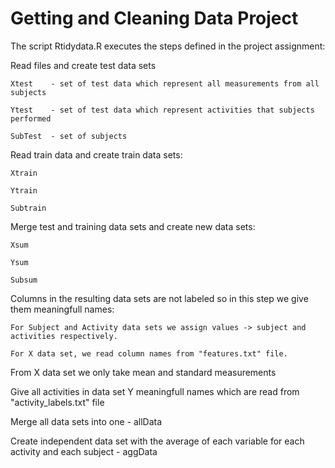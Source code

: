 # Getting and Cleaning Data Project

The script Rtidydata.R executes the steps defined in the project assignment:

Read files and create test data sets

    Xtest    - set of test data which represent all measurements from all subjects

    Ytest    - set of test data which represent activities that subjects performed

    SubTest  - set of subjects 
  

Read train data and create train data sets:

    Xtrain

    Ytrain

    Subtrain

Merge test and training data sets and create new data sets:

    Xsum

    Ysum

    Subsum

Columns in the resulting data sets are not labeled so in this step we give them meaningfull names: 

    For Subject and Activity data sets we assign values -> subject and activities respectively.

    For X data set, we read column names from "features.txt" file.

From X data set we only take mean and standard measurements 

Give all activities in data set Y meaningfull names which are read from "activity_labels.txt" file

Merge all data sets into one - allData

Create independent data set with the average of each variable for each activity and each subject  - aggData




